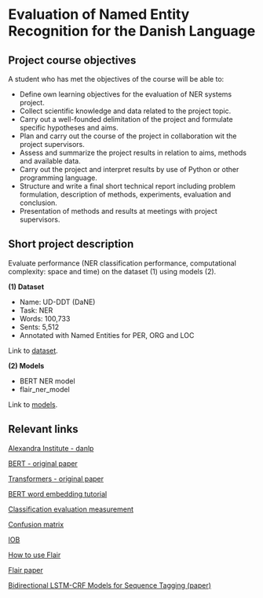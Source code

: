 # Evaluation of Named Entity Recognition for the Danish Language

## Project course objectives

A student who has met the objectives of the course will be able to:
- Define own learning objectives for the evaluation of NER systems project.
- Collect scientific knowledge and data related to the project topic.
- Carry out a well-founded delimitation of the project and formulate specific hypotheses and aims.
- Plan and carry out the course of the project in collaboration wit the project supervisors.
- Assess and summarize the project results in relation to aims, methods and available data.
- Carry out the project and interpret results by use of Python or other programming language.
- Structure and write a final short technical report including problem formulation, description of methods, experiments, evaluation and conclusion.
- Presentation of methods and results at meetings with project supervisors.

## Short project description

Evaluate performance (NER classification performance, computational complexity: space and time) on the dataset (1) using models (2).

**(1) Dataset**

- Name: UD-DDT (DaNE)
- Task: NER
- Words: 100,733
- Sents: 5,512
- Annotated with Named Entities for PER, ORG and LOC

Link to [dataset](https://github.com/alexandrainst/danlp/blob/master/docs/docs/datasets.md).

**(2) Models**

- BERT NER model
- flair_ner_model

Link to [models](https://github.com/alexandrainst/danlp/tree/master/danlp/models).

## Relevant links

[Alexandra Institute - danlp](https://github.com/alexandrainst/danlp)

[BERT - original paper](https://arxiv.org/pdf/1810.04805.pdf)

[Transformers - original paper](https://arxiv.org/pdf/1706.03762.pdf)

[BERT word embedding tutorial](https://mccormickml.com/2019/05/14/BERT-word-embeddings-tutorial/)

[Classification evaluation measurement](https://towardsdatascience.com/multi-class-metrics-made-simple-part-i-precision-and-recall-9250280bddc2)

[Confusion matrix](https://en.wikipedia.org/wiki/Confusion_matrix)

[IOB](https://en.wikipedia.org/wiki/Inside%E2%80%93outside%E2%80%93beginning_(tagging))

[How to use Flair](https://www.analyticsvidhya.com/blog/2019/02/flair-nlp-library-python/)

[Flair paper](https://www.aclweb.org/anthology/C18-1139.pdf)

[Bidirectional LSTM-CRF Models for Sequence Tagging (paper)](https://arxiv.org/pdf/1508.01991.pdf)
